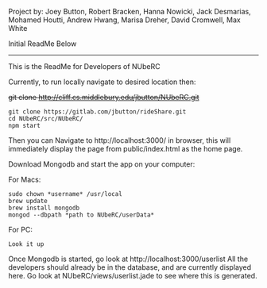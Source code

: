Project by: Joey Button, Robert Bracken, Hanna Nowicki, Jack Desmarias, Mohamed Houtti, Andrew Hwang, Marisa Dreher, David Cromwell, Max White

Initial ReadMe Below

------------------------------------------------------------------------

This is the ReadMe for Developers of NUbeRC

Currently, to run locally navigate to desired location then:

~~git clone http://cliff.cs.middlebury.edu/jbutton/NUbeRC.git~~

    git clone https://gitlab.com/jbutton/rideShare.git
    cd NUbeRC/src/NUbeRC/
    npm start

Then you can Navigate to http://localhost:3000/ in browser, this will immediately display the page from public/index.html as the home page.


Download Mongodb and start the app on your computer:

  For Macs:

    sudo chown *username* /usr/local
    brew update
    brew install mongodb
    mongod --dbpath *path to NUbeRC/userData*

  For PC:

    Look it up


Once Mongodb is started, go look at http://localhost:3000/userlist
All the developers should already be in the database, and are currently displayed here. Go look at NUbeRC/views/userlist.jade to see where this is generated.
